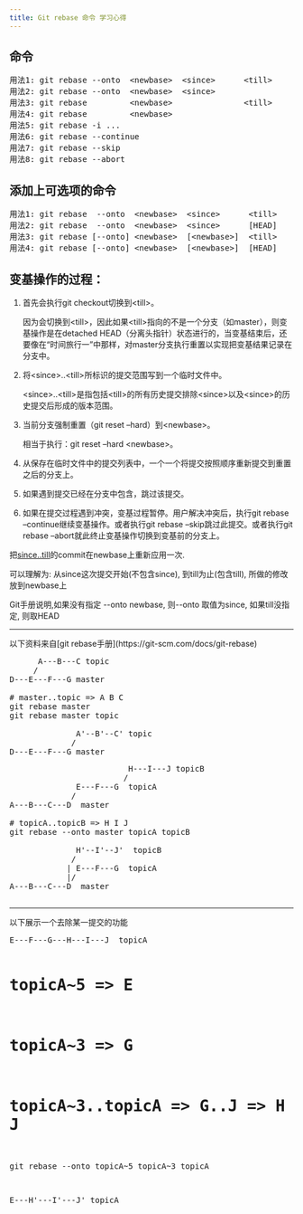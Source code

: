 ```yaml
---
title: Git rebase 命令 学习心得
---
```


命令
---
<pre>
用法1: git rebase --onto  &lt;newbase&gt;  &lt;since&gt;      &lt;till&gt;
用法2: git rebase --onto  &lt;newbase&gt;  &lt;since&gt;
用法3: git rebase         &lt;newbase&gt;               &lt;till&gt;
用法4: git rebase         &lt;newbase&gt;
用法5: git rebase -i ...
用法6: git rebase --continue
用法7: git rebase --skip
用法8: git rebase --abort
</pre>
添加上可选项的命令
---
<pre>
用法1: git rebase  --onto  &lt;newbase&gt;  &lt;since&gt;      &lt;till&gt;
用法2: git rebase  --onto  &lt;newbase&gt;  &lt;since&gt;      [HEAD]
用法3: git rebase [--onto] &lt;newbase&gt;  [&lt;newbase&gt;]  &lt;till&gt;
用法4: git rebase [--onto] &lt;newbase&gt;  [&lt;newbase&gt;]  [HEAD]
</pre>

变基操作的过程：
---
1. 首先会执行git checkout切换到&lt;till&gt;。

    因为会切换到&lt;till&gt;，因此如果&lt;till&gt;指向的不是一个分支（如master），则变基操作是在detached HEAD（分离头指针）状态进行的，当变基结束后，还要像在“时间旅行一”中那样，对master分支执行重置以实现把变基结果记录在分支中。
2. 将&lt;since&gt;..&lt;till&gt;所标识的提交范围写到一个临时文件中。

    &lt;since&gt;..&lt;till&gt;是指包括&lt;till&gt;的所有历史提交排除&lt;since&gt;以及&lt;since&gt;的历史提交后形成的版本范围。
3. 当前分支强制重置（git reset –hard）到&lt;newbase&gt;。

    相当于执行：git reset –hard &lt;newbase&gt;。
4. 从保存在临时文件中的提交列表中，一个一个将提交按照顺序重新提交到重置之后的分支上。
5. 如果遇到提交已经在分支中包含，跳过该提交。
6. 如果在提交过程遇到冲突，变基过程暂停。用户解决冲突后，执行git rebase –continue继续变基操作。或者执行git rebase –skip跳过此提交。或者执行git rebase –abort就此终止变基操作切换到变基前的分支上。

把[since..till](/2016/07/07/git-rev-dot.html)的commit在newbase上重新应用一次.

可以理解为:
从since这次提交开始(不包含since), 到till为止(包含till), 所做的修改放到newbase上

Git手册说明,如果没有指定 --onto newbase, 则--onto 取值为since, 如果till没指定, 则取HEAD
<hr>
以下资料来自[git rebase手册](https://git-scm.com/docs/git-rebase)

<pre>
      A---B---C topic
     /
D---E---F---G master

# master..topic => A B C
git rebase master
git rebase master topic

              A'--B'--C' topic
             /
D---E---F---G master
</pre>

<pre>
                         H---I---J topicB
                        /
              E---F---G  topicA
             /
A---B---C---D  master

# topicA..topicB => H I J
git rebase --onto master topicA topicB

              H'--I'--J'  topicB
             /
            | E---F---G  topicA
            |/
A---B---C---D  master

</pre>

<hr >
以下展示一个去除某一提交的功能
<pre>
E---F---G---H---I---J  topicA

# topicA~5 => E
# topicA~3 => G
# topicA~3..topicA => G..J => H I J
git rebase --onto topicA~5 topicA~3 topicA

E---H'---I'---J'  topicA
</pre>



